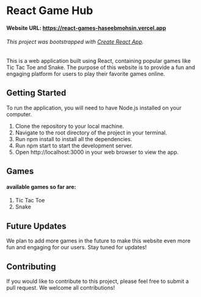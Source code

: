 # React Game Hub

#### Website URL: https://react-games-haseebmohsin.vercel.app

###### This project was bootstrapped with [Create React App](https://github.com/facebook/create-react-app).

This is a web application built using React, containing popular games like Tic Tac Toe and Snake. The purpose of this website is to provide a fun and engaging platform for users to play their favorite games online.

## Getting Started

To run the application, you will need to have Node.js installed on your computer.

1. Clone the repository to your local machine.
2. Navigate to the root directory of the project in your terminal.
3. Run npm install to install all the dependencies.
4. Run npm start to start the development server.
5. Open http://localhost:3000 in your web browser to view the app.

## Games

#### available games so far are:

1. Tic Tac Toe
2. Snake

## Future Updates

We plan to add more games in the future to make this website even more fun and engaging for our users. Stay tuned for updates!

## Contributing

If you would like to contribute to this project, please feel free to submit a pull request. We welcome all contributions!
